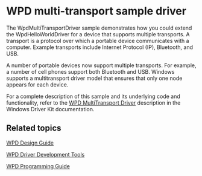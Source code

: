 <!---
    name: WPD multi-transport sample driver
    platform: UMDF1
    language: cpp
    category: WPD
    description: Demonstrates how to extend the WpdHelloWorldDriver for a device that supports multiple transports.
    samplefwlink: https://go.microsoft.com/fwlink/p/?LinkId=618009
--->


WPD multi-transport sample driver
=================================

The WpdMultiTransportDriver sample demonstrates how you could extend the WpdHelloWorldDriver for a device that supports multiple transports. A transport is a protocol over which a portable device communicates with a computer. Example transports include Internet Protocol (IP), Bluetooth, and USB.

A number of portable devices now support multiple transports. For example, a number of cell phones support both Bluetooth and USB. Windows supports a multitransport driver model that ensures that only one node appears for each device.

For a complete description of this sample and its underlying code and functionality, refer to the [WPD MultiTransport Driver](https://msdn.microsoft.com/en-us/library/windows/hardware/ff597709) description in the Windows Driver Kit documentation.

Related topics
--------------

[WPD Design Guide](https://msdn.microsoft.com/en-us/library/windows/hardware/ff597864)

[WPD Driver Development Tools](https://msdn.microsoft.com/en-us/library/windows/hardware/ff597568)

[WPD Programming Guide](https://msdn.microsoft.com/en-us/library/windows/hardware/ff597898)
